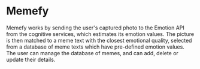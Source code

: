 # Memefy
Memefy works by sending the user's captured photo to the Emotion API from the cognitive services, which estimates its emotion values. The picture is then matched to a meme text with the closest emotional quality, selected from a database of meme texts which have pre-defined emotion values. The user can manage the database of memes, and can add, delete or update their details.
